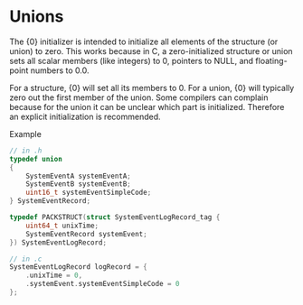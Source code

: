 # Unions
The {0} initializer is intended to initialize all elements of the structure (or union) to zero. This works because in C, a zero-initialized structure or union sets all scalar members (like integers) to 0, pointers to NULL, and floating-point numbers to 0.0.

For a structure, {0} will set all its members to 0.
For a union, {0} will typically zero out the first member of the union.
Some compilers can complain because for the union it can be unclear which part is initialized.
Therefore an explicit initialization is recommended.

Example
```c
// in .h
typedef union
{
    SystemEventA systemEventA;
    SystemEventB systemEventB;
    uint16_t systemEventSimpleCode;
} SystemEventRecord;

typedef PACKSTRUCT(struct SystemEventLogRecord_tag {
    uint64_t unixTime;
    SystemEventRecord systemEvent;
}) SystemEventLogRecord;

// in .c
SystemEventLogRecord logRecord = { 
    .unixTime = 0, 
    .systemEvent.systemEventSimpleCode = 0 
};

```
